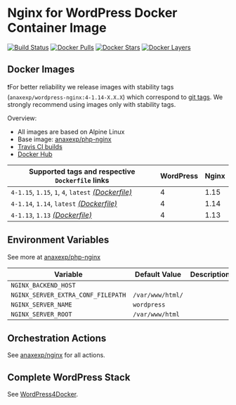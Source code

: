 # Nginx for WordPress Docker Container Image 

[![Build Status](https://travis-ci.org/anaxexp/wordpress-nginx.svg?branch=master)](https://travis-ci.org/anaxexp/wordpress-nginx)
[![Docker Pulls](https://img.shields.io/docker/pulls/anaxexp/wordpress-nginx.svg)](https://hub.docker.com/r/anaxexp/wordpress-nginx)
[![Docker Stars](https://img.shields.io/docker/stars/anaxexp/wordpress-nginx.svg)](https://hub.docker.com/r/anaxexp/wordpress-nginx)
[![Docker Layers](https://images.microbadger.com/badges/image/anaxexp/wordpress-nginx.svg)](https://microbadger.com/images/anaxexp/wordpress-nginx)

## Docker Images

❗For better reliability we release images with stability tags (`anaxexp/wordpress-nginx:4-1.14-X.X.X`) which correspond to [git tags](https://github.com/anaxexp/wordpress-nginx/releases). We strongly recommend using images only with stability tags. 

Overview:

* All images are based on Alpine Linux
* Base image: [anaxexp/php-nginx](https://github.com/anaxexp/php-nginx)
* [Travis CI builds](https://travis-ci.org/anaxexp/wordpress-nginx)
* [Docker Hub](https://hub.docker.com/r/anaxexp/wordpress-nginx)

[_(Dockerfile)_]: https://github.com/anaxexp/wordpress-nginx/tree/master/Dockerfile

| Supported tags and respective `Dockerfile` links      | WordPress | Nginx |
| ----------------------------------------------------- | --------- | ----- |
| `4-1.15`, `1.15`, `1`, `4`, `latest` [_(Dockerfile)_] | 4         | 1.15  |
| `4-1.14`, `1.14`, `latest` [_(Dockerfile)_]           | 4         | 1.14  |
| `4-1.13`, `1.13` [_(Dockerfile)_]                     | 4         | 1.13  |

## Environment Variables

See more at [anaxexp/php-nginx](https://github.com/anaxexp/php-nginx)

| Variable                           | Default Value    | Description |
| ---------------------------------- | ---------------- | ----------- |
| `NGINX_BACKEND_HOST`               |                  |             |
| `NGINX_SERVER_EXTRA_CONF_FILEPATH` | `/var/www/html/` |             |
| `NGINX_SERVER_NAME`                | `wordpress`      |             |
| `NGINX_SERVER_ROOT`                | `/var/www/html`  |             |

## Orchestration Actions

See [anaxexp/nginx](https://github.com/anaxexp/nginx) for all actions.

## Complete WordPress Stack

See [WordPress4Docker](https://github.com/anaxexp/wordpress4docker).
